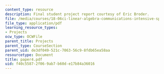 ```yaml
---
content_type: resource
description: Final student project report courtesy of Eric Broder.
file: /media/courses/18-06ci-linear-algebra-communications-intensive-spring-2004/f40c55872f069ab7b60de17b84a36016_paper4.pdf
file_type: application/pdf
learning_resource_types:
- Projects
ocw_type: OCWFile
parent_title: Projects
parent_type: CourseSection
parent_uid: de3df049-521c-7063-56c9-8fdb65ea58aa
resourcetype: Document
title: paper4.pdf
uid: f40c5587-2f06-9ab7-b60d-e17b84a36016
---
```

